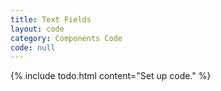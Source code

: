 ```yaml
---
title: Text Fields
layout: code
category: Components Code
code: null
---
```


{% include todo.html content="Set up code." %}

